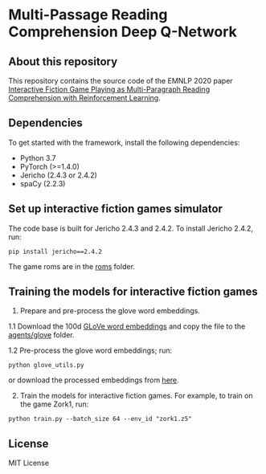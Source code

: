 # Multi-Passage Reading Comprehension Deep Q-Network

## About this repository
This repository contains the source code of the EMNLP 2020 paper [Interactive Fiction Game Playing as Multi-Paragraph Reading Comprehension with Reinforcement Learning](https://arxiv.org/abs/2010.02386).

## Dependencies
To get started with the framework, install the following dependencies:
- Python 3.7
- PyTorch (>=1.4.0) 
- Jericho (2.4.3 or 2.4.2)
- spaCy (2.2.3)

## Set up interactive fiction games simulator
The code base is built for Jericho 2.4.3 and 2.4.2. To install Jericho 2.4.2, run: 
```
pip install jericho==2.4.2
```
The game roms are in the [roms](roms/) folder.  


## Training the models for interactive fiction games
1. Prepare and pre-process the glove word embeddings.

1.1 Download the 100d [GLoVe word embeddings](https://nlp.stanford.edu/projects/glove/) and copy the file to the [agents/glove](agents/glove) folder. 

1.2 Pre-process the glove word embeddings; run:
```
python glove_utils.py
``` 
or download the processed embeddings from [here](https://ibm.box.com/s/3k2akbk4svnr1fczgjnllk9j1iyjauya).  

2. Train the models for interactive fiction games. For example, to train on the game Zork1, run:
```
python train.py --batch_size 64 --env_id "zork1.z5"
```


## License
MIT License
